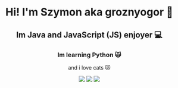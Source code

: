 <h1 align="center">Hi! I'm Szymon aka groznyogor 👋</h1>

<h2 align="center">Im Java and JavaScript (JS) enjoyer 💻</h2>

<h3 align="center">Im learning Python 🙀</h3>
<p align="center"> and i love cats 😻</p>


<p align="center">
  <img src="https://img.shields.io/badge/YouTube-FF0000?style=for-the-badge&logo=youtube&logoColor=white">
  <img src="https://img.shields.io/badge/intellijidea-000000?style=for-the-badge&logo=intellijidea&logoColor=white"> 
  <img src="https://img.shields.io/badge/Discord-7289DA?style=for-the-badge&logo=discord&logoColor=white">
